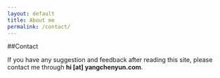 ```yaml
---
layout: default
title: About me
permalink: /contact/
---
```

##Contact

If you have any suggestion and feedback after reading this site, please contact me through **hi [at] yangchenyun.com**.

